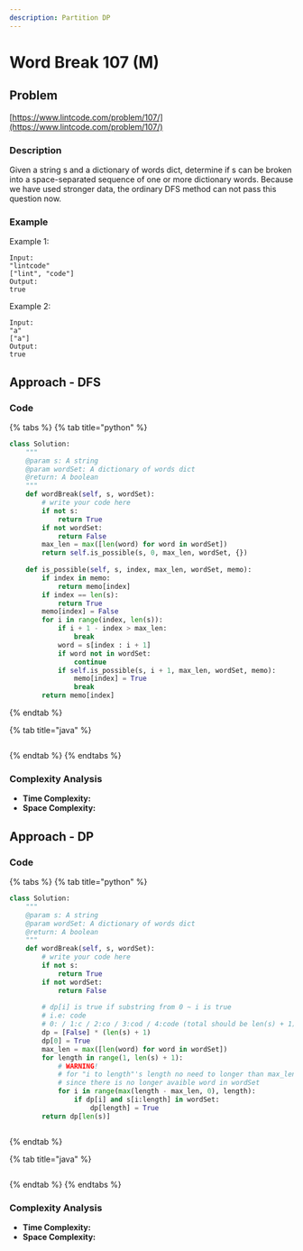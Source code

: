 ```yaml
---
description: Partition DP
---
```


# Word Break 107 \(M\)

## Problem

[https://www.lintcode.com/problem/107/](https://www.lintcode.com/problem/107/)

### Description

Given a string s and a dictionary of words dict, determine if s can be broken into a space-separated sequence of one or more dictionary words. Because we have used stronger data, the ordinary DFS method can not pass this question now.

### Example

Example 1:

```text
Input:  
"lintcode"
["lint", "code"]
Output:  
true
```

Example 2:

```text
Input: 
"a"
["a"]
Output: 
true	
```

## Approach - DFS

### Code

{% tabs %}
{% tab title="python" %}
```python
class Solution:
    """
    @param s: A string
    @param wordSet: A dictionary of words dict
    @return: A boolean
    """
    def wordBreak(self, s, wordSet):
        # write your code here
        if not s:
            return True
        if not wordSet:
            return False
        max_len = max([len(word) for word in wordSet])
        return self.is_possible(s, 0, max_len, wordSet, {})
    
    def is_possible(self, s, index, max_len, wordSet, memo):
        if index in memo:
            return memo[index]
        if index == len(s):
            return True
        memo[index] = False
        for i in range(index, len(s)):
            if i + 1 - index > max_len:
                break
            word = s[index : i + 1]
            if word not in wordSet:
                continue
            if self.is_possible(s, i + 1, max_len, wordSet, memo):
                memo[index] = True
                break
        return memo[index]
```
{% endtab %}

{% tab title="java" %}
```

```
{% endtab %}
{% endtabs %}

### Complexity Analysis

* **Time Complexity:**
* **Space Complexity:**

## Approach - DP

### Code

{% tabs %}
{% tab title="python" %}
```python
class Solution:
    """
    @param s: A string
    @param wordSet: A dictionary of words dict
    @return: A boolean
    """
    def wordBreak(self, s, wordSet):
        # write your code here
        if not s:
            return True
        if not wordSet:
            return False
        
        # dp[i] is true if substring from 0 ~ i is true
        # i.e: code
        # 0: / 1:c / 2:co / 3:cod / 4:code (total should be len(s) + 1)
        dp = [False] * (len(s) + 1)
        dp[0] = True
        max_len = max([len(word) for word in wordSet])
        for length in range(1, len(s) + 1):
            # WARNING!
            # for "i to length"'s length no need to longer than max_len
            # since there is no longer avaible word in wordSet
            for i in range(max(length - max_len, 0), length):
                if dp[i] and s[i:length] in wordSet:
                    dp[length] = True
        return dp[len(s)]



```
{% endtab %}

{% tab title="java" %}
```

```
{% endtab %}
{% endtabs %}

### Complexity Analysis

* **Time Complexity:**
* **Space Complexity:**

